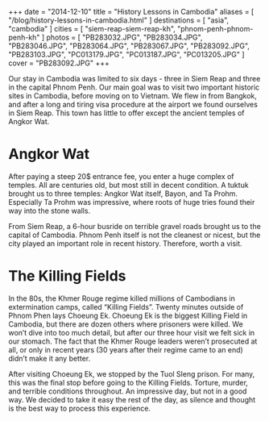 +++
date    = "2014-12-10"
title   = "History Lessons in Cambodia"
aliases = [ "/blog/history-lessons-in-cambodia.html" ]
destinations = [ "asia", "cambodia" ]
cities  = [ "siem-reap-siem-reap-kh", "phnom-penh-phnom-penh-kh" ]
photos  = [
  "PB283032.JPG", "PB283034.JPG", "PB283046.JPG", "PB283064.JPG", "PB283067.JPG",
  "PB283092.JPG", "PB283103.JPG", "PC013179.JPG", "PC013187.JPG", "PC013205.JPG"
]
cover = "PB283092.JPG"
+++

Our stay in Cambodia was limited to six days - three in Siem Reap and three in the capital Phnom Penh. Our main goal was to visit two important historic sites in Cambodia, before moving on to Vietnam. We flew in from Bangkok, and after a long and tiring visa procedure at the airport we found ourselves in Siem Reap. This town has little to offer except the ancient temples of Angkor Wat.
<!--more-->
# Angkor Wat
After paying a steep 20$ entrance fee, you enter a huge complex of temples. All are centuries old, but most still in decent condition. A tuktuk brought us to three temples: Angkor Wat itself, Bayon, and Ta Prohm. Especially Ta Prohm was impressive, where roots of huge tries found their way into the stone walls.

From Siem Reap, a 6-hour busride on terrible gravel roads brought us to the capital of Cambodia. Phnom Penh itself is not the cleanest or nicest, but the city played an important role in recent history. Therefore, worth a visit.

# The Killing Fields
In the 80s, the Khmer Rouge regime killed millions of Cambodians in extermination camps, called “Killing Fields”. Twenty minutes outside of Phnom Phen lays Choeung Ek. Choeung Ek is the biggest Killing Field in Cambodia, but there are dozen others where prisoners were killed. We won’t dive into too much detail, but after our three hour visit we felt sick in our stomach. The fact that the Khmer Rouge leaders weren’t prosecuted at all, or only in recent years (30 years after their regime came to an end) didn’t make it any better.

After visiting Choeung Ek, we stopped by the Tuol Sleng prison. For many, this was the final stop before going to the Killing Fields. Torture, murder, and terrible conditions throughout. An impressive day, but not in a good way. We decided to take it easy the rest of the day, as silence and thought is the best way to process this experience.